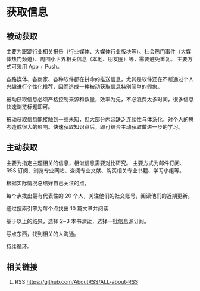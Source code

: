 # 获取信息

## 被动获取

主要为跟踪行业相关报告（行业媒体、大媒体行业版块等）、社会热门事件（大媒体热门频道）、周围小世界相关信息（本地、朋友圈）等，需要避免重复。
主要方式可采用 App + Push。

各路媒体、各商家、各种软件都在拼命的推送信息，尤其是软件还在不断通过个人兴趣进行个性化推荐，因而造成一种被动获取信息特别简单的假象。

被动获取信息必须严格控制来源和数量，效率为先，不必浪费太多时间，很多信息快速浏览标题即可。

被动获取信息能接触到一些未知，但大部分内容缺乏连续性与体系化，对个人的思考造成很大的影响。快速获取知识点后，即可结合主动获取做进一步的学习。


## 主动获取

主要为指定主题相关的信息，相似信息需要对比研究。
主要方式为邮件订阅、RSS 订阅、浏览专业网站、查阅专业文献、购买相关专业书籍、学习小组等。



根据实际情况总结好自己关注的点，

每个点找出最有代表性的 20 个人，关注他们的社交账号，阅读他们的近期更新。

通过搜索引擎为每个点找出 10 篇文章并阅读

基于以上的结果，选择 2~3 本书深读，选择一批信息源订阅。

写点东西，找到相关的人沟通。

持续循环。




## 相关链接
1. RSS https://github.com/AboutRSS/ALL-about-RSS